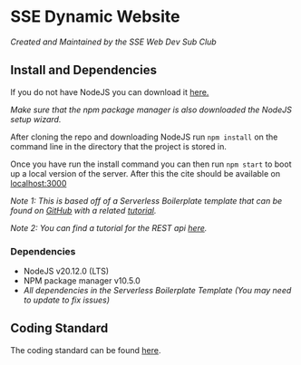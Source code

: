 # SSE Dynamic Website

_Created and Maintained by the SSE Web Dev Sub Club_

## Install and Dependencies

If you do not have NodeJS you can download it [here.](https://nodejs.org/en/download)

_Make sure that the npm package manager is also downloaded the NodeJS setup wizard._

After cloning the repo and downloading NodeJS run ```npm install``` on the command line in the directory that the project is stored in.

Once you have run the install command you can then run ```npm start``` to boot up a local version of the server. After this the cite should be available on [localhost:3000](http://localhost:3000/)

_Note 1: This is based off of a Serverless Boilerplate template that can be found on [GitHub](https://github.com/arabold/serverless-react-boilerplate) with a related [tutorial](https://www.serverless.com/blog/react-js-on-aws-lambda)._

_Note 2: You can find a tutorial for the REST api [here](https://www.serverless.com/framework/docs-providers-aws-events-apigateway)._

### Dependencies

* NodeJS v20.12.0 (LTS) 
* NPM package manager v10.5.0
* _All dependencies in the Serverless Boilerplate Template (You may need to update to fix issues)_

## Coding Standard

The coding standard can be found [here](./STANDARD.md).

